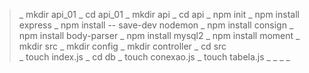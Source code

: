 >_ mkdir api_01
>_ cd api_01
>_ mkdir api
>_ cd api
>_ npm init
>_ npm install express
>_ npm install -- save-dev nodemon
>_ npm install consign
>_ npm install body-parser 
>_ npm install mysql2
>_ npm install moment
>_ mkdir src
>_ mkdir config
>_ mkdir controller
>_ cd src         
>_ touch index.js
>_ cd db
>_ touch conexao.js
>_ touch tabela.js
>_
>_
>_ 
>_ 

